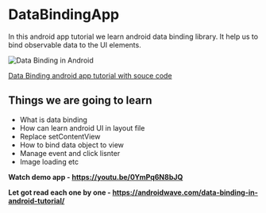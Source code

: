 # DataBindingApp

In this android app tutorial we learn android data binding library. It help us to bind observable data to the UI elements.

![Data Binding in Android](https://androidwave.com/wp-content/uploads/2019/03/data-binding-in-android-tutorial.jpeg)

[Data Binding android app tutorial with souce code](https://androidwave.com/data-binding-in-android-tutorial/)

## Things we are going to learn 
- What is data binding 
- How can learn android UI in layout file 
- Replace setContentView 
- How to bind data object to view
- Manage event and click lisnter 
- Image loading etc 

**Watch demo app - https://youtu.be/0YmPq6N8bJQ**

**Let got read each one by one - https://androidwave.com/data-binding-in-android-tutorial/**
